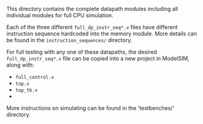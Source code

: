 This directory contains the complete datapath modules including all individual modules for full CPU simulation.

Each of the three different `full_dp_instr_seq*.v` files have different instruction sequence hardcoded into the memory module. 
More details can be found in the `instruction_sequences/` directory.

For full testing with any one of these datapaths, the desired `full_dp_instr_seq*.v` file can be copied into a new project in ModelSIM, 
along with:
  - `full_control.v`
  - `top.v`
  - `top_tb.v`
  - 
More instructions on simulating can be found in the 'testbenches/' directory.
